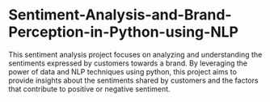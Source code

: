 # Sentiment-Analysis-and-Brand-Perception-in-Python-using-NLP
This sentiment analysis project focuses on analyzing and understanding the sentiments expressed by customers towards a brand. By leveraging the power of data and NLP techniques using python, this project aims to provide insights about the sentiments shared by customers and the factors that contribute to positive or negative sentiment.
